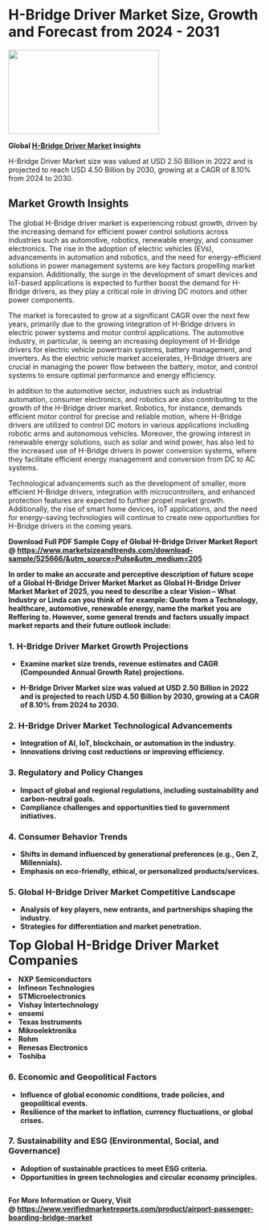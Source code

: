 <H1>H-Bridge Driver Market Size, Growth and Forecast from 2024 - 2031</H1><img class="aligncenter size-medium wp-image-584254" src="https://thirdeyenews.in/wp-content/uploads/2024/09/Global-Market-Research-300x168.jpeg" alt="" width="300" height="168" /><p><strong>Global&nbsp;<a href="https://www.marketsizeandtrends.com/download-sample/525666/&amp;utm_source=Pulse&amp;utm_medium=205">H-Bridge Driver Market</a> Insights</strong></p><p>H-Bridge Driver Market size was valued at USD 2.50 Billion in 2022 and is projected to reach USD 4.50 Billion by 2030, growing at a CAGR of 8.10% from 2024 to 2030.</p><p><h2>Market Growth Insights</h2> <p>The global H-Bridge driver market is experiencing robust growth, driven by the increasing demand for efficient power control solutions across industries such as automotive, robotics, renewable energy, and consumer electronics. The rise in the adoption of electric vehicles (EVs), advancements in automation and robotics, and the need for energy-efficient solutions in power management systems are key factors propelling market expansion. Additionally, the surge in the development of smart devices and IoT-based applications is expected to further boost the demand for H-Bridge drivers, as they play a critical role in driving DC motors and other power components.</p> <p><strong></strong></p> <p>The market is forecasted to grow at a significant CAGR over the next few years, primarily due to the growing integration of H-Bridge drivers in electric power systems and motor control applications. The automotive industry, in particular, is seeing an increasing deployment of H-Bridge drivers for electric vehicle powertrain systems, battery management, and inverters. As the electric vehicle market accelerates, H-Bridge drivers are crucial in managing the power flow between the battery, motor, and control systems to ensure optimal performance and energy efficiency.</p> <p>In addition to the automotive sector, industries such as industrial automation, consumer electronics, and robotics are also contributing to the growth of the H-Bridge driver market. Robotics, for instance, demands efficient motor control for precise and reliable motion, where H-Bridge drivers are utilized to control DC motors in various applications including robotic arms and autonomous vehicles. Moreover, the growing interest in renewable energy solutions, such as solar and wind power, has also led to the increased use of H-Bridge drivers in power conversion systems, where they facilitate efficient energy management and conversion from DC to AC systems.</p> <p>Technological advancements such as the development of smaller, more efficient H-Bridge drivers, integration with microcontrollers, and enhanced protection features are expected to further propel market growth. Additionally, the rise of smart home devices, IoT applications, and the need for energy-saving technologies will continue to create new opportunities for H-Bridge drivers in the coming years.</p> <p><strong></p><p><span class=""><strong>Download Full PDF Sample Copy of Global H-Bridge Driver Market Report</strong> @ <a href="https://www.marketsizeandtrends.com/download-sample/525666/&amp;utm_source=Pulse&amp;utm_medium=205" target="_blank">https://www.marketsizeandtrends.com/download-sample/525666/&amp;utm_source=Pulse&amp;utm_medium=205</a></span></p><p>In order to make an accurate and perceptive description of future scope of a Global&nbsp;H-Bridge Driver Market Market as Global&nbsp;H-Bridge Driver Market Market of 2025, you need to describe a clear Vision &ndash; What Industry or Linda can you think of for example: Quote from a Technology, healthcare, automotive, renewable energy, name the market you are Reffering to. However, some general trends and factors usually impact market reports and their future outlook include:</p><h3>1.&nbsp;<strong>H-Bridge Driver Market Growth Projections</strong></h3><ul><li>Examine market size trends, revenue estimates and CAGR (Compounded Annual Growth Rate) projections.</li><li><p>H-Bridge Driver Market size was valued at USD 2.50 Billion in 2022 and is projected to reach USD 4.50 Billion by 2030, growing at a CAGR of 8.10% from 2024 to 2030.</p></li></ul><h3>2.&nbsp;<strong>H-Bridge Driver Market Technological Advancements</strong></h3><ul><li>Integration of AI, IoT, blockchain, or automation in the industry.</li><li>Innovations driving cost reductions or improving efficiency.</li></ul><h3>3.&nbsp;<strong>Regulatory and Policy Changes</strong></h3><ul><li>Impact of global and regional regulations, including sustainability and carbon-neutral goals.</li><li>Compliance challenges and opportunities tied to government initiatives.</li></ul><h3>4.&nbsp;<strong>Consumer Behavior Trends</strong></h3><ul><li>Shifts in demand influenced by generational preferences (e.g., Gen Z, Millennials).</li><li>Emphasis on eco-friendly, ethical, or personalized products/services.</li></ul><h3>5.&nbsp;<strong>Global H-Bridge Driver Market Competitive Landscape</strong></h3><ul><li>Analysis of key players, new entrants, and partnerships shaping the industry.</li><li>Strategies for differentiation and market penetration.</li></ul><p data-pm-slice="1 1 []"><span style="color: inherit; font-family: inherit; font-size: 25px;">Top Global H-Bridge Driver Market Companies</span></p><div class="" data-test-id=""><p><li>NXP Semiconductors</li><li> Infineon Technologies</li><li> STMicroelectronics</li><li> Vishay Intertechnology</li><li> onsemi</li><li> Texas Instruments</li><li> Mikroelektronika</li><li> Rohm</li><li> Renesas Electronics</li><li> Toshiba</li></p></div><h3>6.&nbsp;<strong>Economic and Geopolitical Factors</strong></h3><ul><li>Influence of global economic conditions, trade policies, and geopolitical events.</li><li>Resilience of the market to inflation, currency fluctuations, or global crises.</li></ul><h3>7.&nbsp;<strong>Sustainability and ESG (Environmental, Social, and Governance)</strong></h3><ul><li>Adoption of sustainable practices to meet ESG criteria.</li><li>Opportunities in green technologies and circular economy principles.</li></ul><h2><strong style="font-size: 14px;">For More Information or Query, Visit @&nbsp;</strong><a style="background-color: #ffffff; font-size: 14px;" href="https://www.marketsizeandtrends.com/report/h-bridge-driver-market/" target="_blank">https://www.verifiedmarketreports.com/product/airport-passenger-boarding-bridge-market</a></h2>
